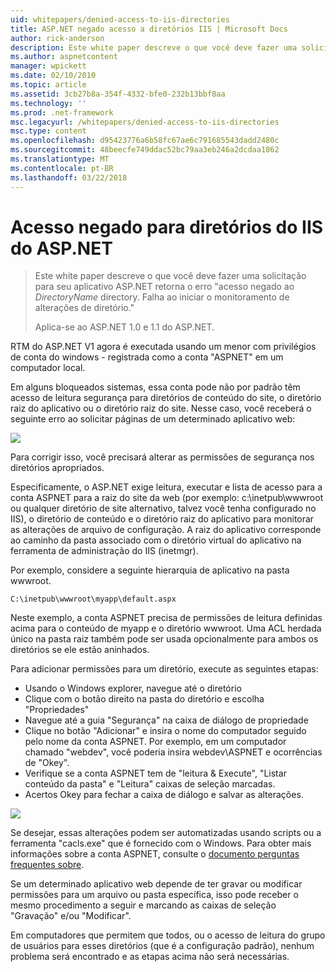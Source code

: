```yaml
---
uid: whitepapers/denied-access-to-iis-directories
title: ASP.NET negado acesso a diretórios IIS | Microsoft Docs
author: rick-anderson
description: Este white paper descreve o que você deve fazer uma solicitação para seu aplicativo ASP.NET retorna o erro "acesso negado ao diretório DirectoryName. Falha ao s...
ms.author: aspnetcontent
manager: wpickett
ms.date: 02/10/2010
ms.topic: article
ms.assetid: 3cb27b8a-354f-4332-bfe0-232b13bbf8aa
ms.technology: ''
ms.prod: .net-framework
msc.legacyurl: /whitepapers/denied-access-to-iis-directories
msc.type: content
ms.openlocfilehash: d95423776a6b58fc67ae6c791685543dadd2480c
ms.sourcegitcommit: 48beecfe749ddac52bc79aa3eb246a2dcdaa1862
ms.translationtype: MT
ms.contentlocale: pt-BR
ms.lasthandoff: 03/22/2018
---
```

<a name="aspnet-denied-access-to-iis-directories"></a>Acesso negado para diretórios do IIS do ASP.NET
====================
> Este white paper descreve o que você deve fazer uma solicitação para seu aplicativo ASP.NET retorna o erro "acesso negado ao *DirectoryName* directory. Falha ao iniciar o monitoramento de alterações de diretório."
> 
> Aplica-se ao ASP.NET 1.0 e 1.1 do ASP.NET.


RTM do ASP.NET V1 agora é executada usando um menor com privilégios de conta do windows - registrada como a conta "ASPNET" em um computador local.

Em alguns bloqueados sistemas, essa conta pode não por padrão têm acesso de leitura segurança para diretórios de conteúdo do site, o diretório raiz do aplicativo ou o diretório raiz do site. Nesse caso, você receberá o seguinte erro ao solicitar páginas de um determinado aplicativo web:

![](denied-access-to-iis-directories/_static/image1.jpg)

Para corrigir isso, você precisará alterar as permissões de segurança nos diretórios apropriados.

Especificamente, o ASP.NET exige leitura, executar e lista de acesso para a conta ASPNET para a raiz do site da web (por exemplo: c:\inetpub\wwwroot ou qualquer diretório de site alternativo, talvez você tenha configurado no IIS), o diretório de conteúdo e o diretório raiz do aplicativo para monitorar as alterações de arquivo de configuração. A raiz do aplicativo corresponde ao caminho da pasta associado com o diretório virtual do aplicativo na ferramenta de administração do IIS (inetmgr).

Por exemplo, considere a seguinte hierarquia de aplicativo na pasta wwwroot.

`C:\inetpub\wwwroot\myapp\default.aspx`

Neste exemplo, a conta ASPNET precisa de permissões de leitura definidas acima para o conteúdo de myapp e o diretório wwwroot. Uma ACL herdada único na pasta raiz também pode ser usada opcionalmente para ambos os diretórios se ele estão aninhados.

Para adicionar permissões para um diretório, execute as seguintes etapas:

- Usando o Windows explorer, navegue até o diretório
- Clique com o botão direito na pasta do diretório e escolha "Propriedades"
- Navegue até a guia "Segurança" na caixa de diálogo de propriedade
- Clique no botão "Adicionar" e insira o nome do computador seguido pelo nome da conta ASPNET. Por exemplo, em um computador chamado "webdev", você poderia insira webdev\ASPNET e ocorrências de "Okey".
- Verifique se a conta ASPNET tem de "leitura &amp; Execute", "Listar conteúdo da pasta" e "Leitura" caixas de seleção marcadas.
- Acertos Okey para fechar a caixa de diálogo e salvar as alterações.

![](denied-access-to-iis-directories/_static/image2.jpg)

Se desejar, essas alterações podem ser automatizadas usando scripts ou a ferramenta "cacls.exe" que é fornecido com o Windows. Para obter mais informações sobre a conta ASPNET, consulte o [documento perguntas frequentes sobre](https://go.microsoft.com/fwlink/?LinkId=5828).

Se um determinado aplicativo web depende de ter gravar ou modificar permissões para um arquivo ou pasta específica, isso pode receber o mesmo procedimento a seguir e marcando as caixas de seleção "Gravação" e/ou "Modificar".

Em computadores que permitem que todos, ou o acesso de leitura do grupo de usuários para esses diretórios (que é a configuração padrão), nenhum problema será encontrado e as etapas acima não será necessárias.
